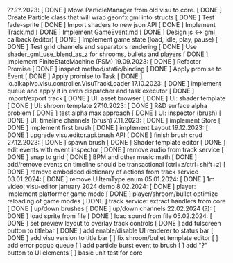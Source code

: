 ??.??.2023:
[ DONE ] Move ParticleManager from old visu to core.
[ DONE ] Create Particle class that will wrap geonfx gml into structs
[ DONE ] Test fade-sprite
[ DONE ] Import shaders to new json API
[ DONE ] Implement Track.md
[ DONE ] Implement GameEvent.md
[ DONE ] Design js <-> gml callback (editor)
[ DONE ] Implement game state (load, idle, play, pause)
[ DONE ] Test grid channels and separators rendering
[ DONE ] Use shader_gml_use_blend_as_z for shrooms, bullets and players
[ DONE ] Implement FiniteStateMachine (FSM)
19.09.2023:
[ DONE ] Refactor Promise
[ DONE ] inspect method/static/binding
[ DONE ] Apply promise to Event
[ DONE ] Apply promise to Task
[ DONE ] io.alkapivo.visu.controller.VisuTrackLoader
17.10.2023:
[ DONE ] implement queue and apply it in even dispatcher and task executor
[ DONE ] import/export track
[ DONE ] UI: asset browser
[ DONE ] UI: shader template
[ DONE ] UI: shroom template
27.10.2023:
[ DONE ] R&D surface alpha problem
[ DONE ] test alpha max approach
[ DONE ] UI: inspector (brush)
[ DONE ] UI: timeline channels (brush)
7.11.2023:
[ DONE ] implement Store
[ DONE ] implement first brush
[ DONE ] implement Layout
19.12.2023:
[ DONE ] upgrade visu.editor.api.brush API
[ DONE ] finish brush crud
27.12.2023:
[ DONE ] spawn brush
[ DONE ] Shader template editor
[ DONE ] edit events with event inspector 
[ DONE ] remove audio from track service
[ DONE ] snap to grid
[ DONE ] BPM and other music math
[ DONE ] add/remove events on timeline should be transactional (ctrl+z/ctrl+shift+z)
[ DONE ] remove embedded dictionary of actions from track service
03.01.2024:
[ DONE ] remove UIItemType enum
05.01.2024:
[ DONE ] 1m video: visu-editor january 2024 demo
8.02.2024: 
[ DONE ] player: implement platformer game mode
[ DONE ] player/shroom/bullet optimize reloading of game modes
[ DONE ] track service: extract handlers from core
[ DONE ] up/down brushes
[ DONE ] up/down channels
22.02.2024 (?):
[ DONE ] load sprite from file
[ DONE ] load sound from file
05.02.2024:
[ DONE ] set preview layout to overlay track controls
[ DONE ] add fulscreen button to titlebar
[ DONE ] add enable/disable UI renderer to status bar
[ DONE ] add visu version to title bar
[      ] fix shroom/bullet template editor
[      ] add error popup queue
[      ] add particle burst event to brush
[      ] add "?" button to UI elements
[      ] basic unit test for core
